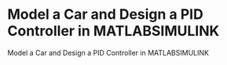 # Model a Car and Design a PID Controller in MATLABSIMULINK
 Model a Car and Design a PID Controller in MATLABSIMULINK
